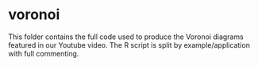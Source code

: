 # voronoi
This folder contains the full code used to produce the Voronoi diagrams featured in our Youtube video. The R script is split by example/application with full commenting.
